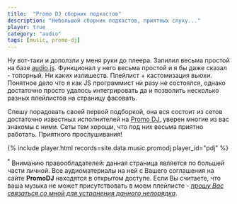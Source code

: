 ```yaml
---
title:  "Promo DJ сборник подкастов"
description: "Небольшой сборник подкастов, приятных слуху..."
player: true
category: "audio"
tags: [music, promo-dj]
---
```


Ну вот-таки и доползли у меня руки до плеера. Запилил весьма простой на базе [audio.js][1]. Функционал у него весьма простой
и я бы даже сказал - топорный. Ни каких излишеств. Плейлист + кастомизация вьюхи. Понятное дело что я как JS программист ни разу
не состоялся, однако достаточно просто удалось интегрировать да и позволить несколько разных плейлистов на страницу фасовать.

<!-- cut -->
Спешу порадовать своей первой подборкой, она вся состоит из сетов достаточно известных исполнителей на [Promo DJ][2], уверен
многие из вас знакомы с ними. Сеты тем хороши, что под них весьма приятно работать. Приятного прослушивания!


{% include player.html records=site.data.music.promodj player_id="pdj" %}

<p class="copyright-informer">
  <sup>*</sup>
  Вниманию правообладателей: данная страница является по большей части личной. Все аудиоматериалы на ней с Вашего соглашения на сайте <b>PromoDJ</b> находятся в открытом доступе. Если Вы считаете, что ваша музыка не может присутствовать в моем плейлисте - <em><u>прошу Вас связаться со мной для устранения данного непорядка</u></em>.
</p>


[1]: http://audio.js
[2]: http://promodj.com/